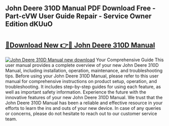 ## John Deere 310D Manual PDF Download Free - Part-cVW User Guide Repair - Service Owner Edition dKUuO

# <h2><a href="http://bc91229.oget.top/?id=John+Deere+310D+Manual">🔗Download New 👉🔴 John Deere 310D Manual</a></h2>

[![John Deere 310D Manual new download](https://i.imgur.com/5g1atiW.png)](http://bc91229.oget.top/?id=John+Deere+310D+Manual)
Your Comprehensive Guide This user manual provides a complete overview of your new John Deere 310D Manual, including installation, operation, maintenance, and troubleshooting tips. Before using your John Deere 310D Manual, please refer to this user manual for comprehensive instructions on product setup, operation, and troubleshooting. It includes step-by-step guides for using each feature, as well as important safety information. Experience the future with the innovative features of your new John Deere 310D Manual. We trust that the John Deere 310D Manual has been a reliable and effective resource in your efforts to learn the ins and outs of your new device. In case of any queries or concerns, please do not hesitate to reach out to our customer service team.
